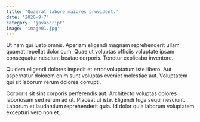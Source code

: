 ```yaml
---
title: 'Quaerat labore maiores provident.'
date: '2020-9-7'
category: 'javascript'
image: 'image01.jpg'
---
```


Ut nam qui iusto omnis. Aperiam eligendi magnam reprehenderit ullam quaerat repellat dolor cum. Quae ut voluptas officiis voluptate ipsam consequatur nesciunt beatae corporis. Tenetur explicabo inventore.
 Quidem eligendi dolores impedit et error voluptatum iste libero. Aut aspernatur dolorem enim sunt voluptas eveniet molestiae aut. Voluptatem qui sit laborum rerum dolores corrupti.
 Corporis sit sint corporis perferendis aut. Architecto voluptas dolores laboriosam sed rerum ad ut. Placeat ut iste. Eligendi fuga sequi nesciunt. Laborum et laudantium reprehenderit quia. Id dolor quia laborum voluptatem excepturi vero non et.
